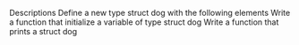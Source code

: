 Descriptions
Define a new type struct dog with the following elements
Write a function that initialize a variable of type struct dog
Write a function that prints a struct dog
